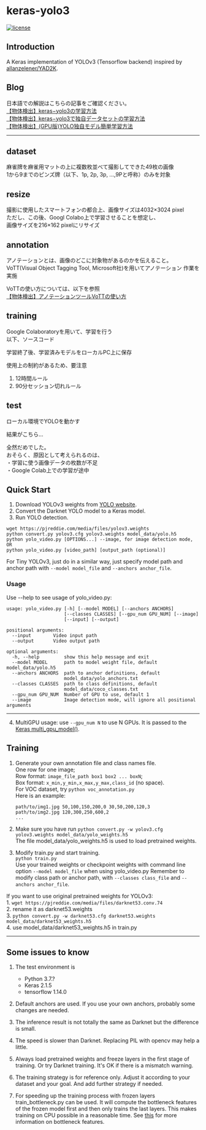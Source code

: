 # keras-yolo3

[![license](https://img.shields.io/github/license/mashape/apistatus.svg)](LICENSE)

## Introduction

A Keras implementation of YOLOv3 (Tensorflow backend) inspired by [allanzelener/YAD2K](https://github.com/allanzelener/YAD2K).


## Blog

日本語での解説はこちらの記事をご確認ください。  
[【物体検出】keras−yolo3の学習方法](https://sleepless-se.net/2019/06/21/how-to-train-keras%e2%88%92yolo3/)  
[【物体検出】keras−yolo3で独自データセットの学習方法](https://sleepless-se.net/2019/06/21/how-to-train-keras%E2%88%92yolo3/)  
[【物体検出】(GPU版)YOLO独自モデル簡単学習方法](https://sleepless-se.net/2019/06/23/yolo-original-model-training-on-colab/)  

---


## dataset

麻雀牌を麻雀用マットの上に複数枚並べて撮影してできた49枚の画像  
1から9までのピンズ牌（以下、1p, 2p, 3p, ...,9Pと呼称）のみを対象  

## resize

撮影に使用したスマートフォンの都合上、画像サイズは4032×3024 pixel  
ただし、この後、Googl Colabo上で学習させることを想定し、  
画像サイズを216×162 pixelにリサイズ

## annotation

アノテーションとは、画像のどこに対象物があるのかを伝えること。  
VoTT(Visual Object Tagging Tool, Microsoft社)を用いてアノテーション 作業を実施  

VoTTの使い方については、以下を参照  
[ 【物体検出】アノテーションツールVoTTの使い方](https://sleepless-se.net/2019/06/21/how-to-use-vott/)  

## training

Google Colaboratoryを用いて、学習を行う  
以下、ソースコード  

学習終了後、学習済みモデルをローカルPC上に保存  

使用上の制約があるため、要注意  
1. 12時間ルール  
2. 90分セッション切れルール  


## test

ローカル環境でYOLOを動かす  

結果がこちら...  


全然だめでした。  
おそらく、原因として考えられるのは、    
・学習に使う画像データの枚数が不足  
・Google Colab上での学習が途中  

## Quick Start

1. Download YOLOv3 weights from [YOLO website](http://pjreddie.com/darknet/yolo/).
2. Convert the Darknet YOLO model to a Keras model.
3. Run YOLO detection.

```
wget https://pjreddie.com/media/files/yolov3.weights
python convert.py yolov3.cfg yolov3.weights model_data/yolo.h5
python yolo_video.py [OPTIONS...] --image, for image detection mode, OR
python yolo_video.py [video_path] [output_path (optional)]
```

For Tiny YOLOv3, just do in a similar way, just specify model path and anchor path with `--model model_file` and `--anchors anchor_file`.

### Usage
Use --help to see usage of yolo_video.py:
```
usage: yolo_video.py [-h] [--model MODEL] [--anchors ANCHORS]
                     [--classes CLASSES] [--gpu_num GPU_NUM] [--image]
                     [--input] [--output]

positional arguments:
  --input        Video input path
  --output       Video output path

optional arguments:
  -h, --help         show this help message and exit
  --model MODEL      path to model weight file, default model_data/yolo.h5
  --anchors ANCHORS  path to anchor definitions, default
                     model_data/yolo_anchors.txt
  --classes CLASSES  path to class definitions, default
                     model_data/coco_classes.txt
  --gpu_num GPU_NUM  Number of GPU to use, default 1
  --image            Image detection mode, will ignore all positional arguments
```
---

4. MultiGPU usage: use `--gpu_num N` to use N GPUs. It is passed to the [Keras multi_gpu_model()](https://keras.io/utils/#multi_gpu_model).

## Training

1. Generate your own annotation file and class names file.  
    One row for one image;  
    Row format: `image_file_path box1 box2 ... boxN`;  
    Box format: `x_min,y_min,x_max,y_max,class_id` (no space).  
    For VOC dataset, try `python voc_annotation.py`  
    Here is an example:
    ```
    path/to/img1.jpg 50,100,150,200,0 30,50,200,120,3
    path/to/img2.jpg 120,300,250,600,2
    ...
    ```

2. Make sure you have run `python convert.py -w yolov3.cfg yolov3.weights model_data/yolo_weights.h5`  
    The file model_data/yolo_weights.h5 is used to load pretrained weights.

3. Modify train.py and start training.  
    `python train.py`  
    Use your trained weights or checkpoint weights with command line option `--model model_file` when using yolo_video.py
    Remember to modify class path or anchor path, with `--classes class_file` and `--anchors anchor_file`.

If you want to use original pretrained weights for YOLOv3:  
    1. `wget https://pjreddie.com/media/files/darknet53.conv.74`  
    2. rename it as darknet53.weights  
    3. `python convert.py -w darknet53.cfg darknet53.weights model_data/darknet53_weights.h5`  
    4. use model_data/darknet53_weights.h5 in train.py

---

## Some issues to know

1. The test environment is
    - Python 3.7.?
    - Keras 2.1.5
    - tensorflow 1.14.0

2. Default anchors are used. If you use your own anchors, probably some changes are needed.

3. The inference result is not totally the same as Darknet but the difference is small.

4. The speed is slower than Darknet. Replacing PIL with opencv may help a little.

5. Always load pretrained weights and freeze layers in the first stage of training. Or try Darknet training. It's OK if there is a mismatch warning.

6. The training strategy is for reference only. Adjust it according to your dataset and your goal. And add further strategy if needed.

7. For speeding up the training process with frozen layers train_bottleneck.py can be used. It will compute the bottleneck features of the frozen model first and then only trains the last layers. This makes training on CPU possible in a reasonable time. See [this](https://blog.keras.io/building-powerful-image-classification-models-using-very-little-data.html) for more information on bottleneck features.

